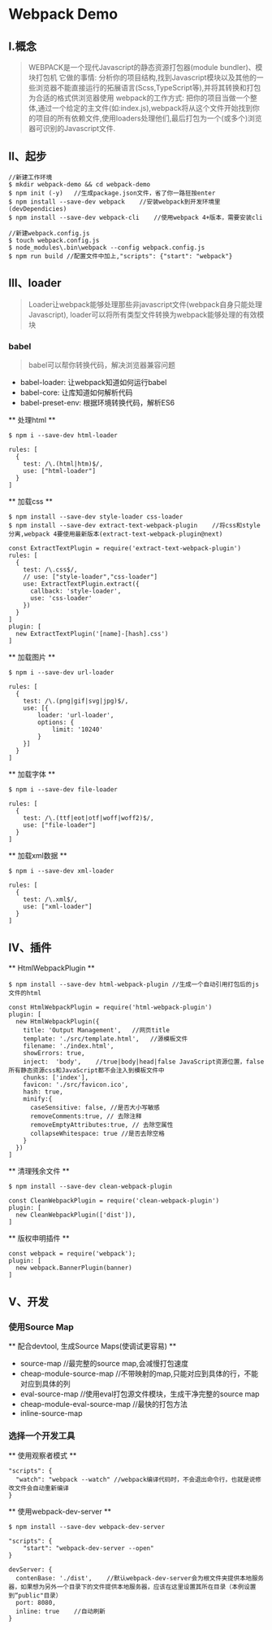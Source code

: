 # Webpack Demo

## I.概念

> WEBPACK是一个现代Javascript的静态资源打包器(module bundler)、模块打包机
> 它做的事情: 分析你的项目结构,找到Javascript模块以及其他的一些浏览器不能直接运行的拓展语言(Scss,TypeScript等),并将其转换和打包为合适的格式供浏览器使用
> webpack的工作方式: 把你的项目当做一个整体,通过一个给定的主文件(如:index.js),webpack将从这个文件开始找到你的项目的所有依赖文件,使用loaders处理他们,最后打包为一个(或多个)浏览器可识别的Javascript文件.

## Ⅱ、起步

```install
//新建工作环境
$ mkdir webpack-demo && cd webpack-demo
$ npm init (-y)   //生成package.json文件，省了你一路狂按enter
$ npm install --save-dev webpack    //安装webpack到开发环境里(devDependicies)
$ npm install --save-dev webpack-cli    //使用webpack 4+版本，需要安装cli
```

```config
//新建webpack.config.js
$ touch webpack.config.js
$ node_modules\.bin\webpack --config webpack.config.js
$ npm run build //配置文件中加上,"scripts": {"start": "webpack"}
```

## Ⅲ、loader

> Loader让webpack能够处理那些非javascript文件(webpack自身只能处理Javascript), loader可以将所有类型文件转换为webpack能够处理的有效模块

### babel

> babel可以帮你转换代码，解决浏览器兼容问题
- babel-loader: 让webpack知道如何运行babel
- babel-core: 让库知道如何解析代码
- babel-preset-env: 根据环境转换代码，解析ES6

** 处理html **

```install and config
$ npm i --save-dev html-loader

rules: [
  {
    test: /\.(html|htm)$/,
    use: ["html-loader"]
  }
]
```

** 加载css **

``` install and config
$ npm install --save-dev style-loader css-loader
$ npm install --save-dev extract-text-webpack-plugin    //将css和style分离,webpack 4要使用最新版本(extract-text-webpack-plugin@next)

const ExtractTextPlugin = require('extract-text-webpack-plugin')
rules: [
  {
    test: /\.css$/,
    // use: ["style-loader","css-loader"]
    use: ExtractTextPlugin.extract({
      callback: 'style-loader',
      use: 'css-loader'
    })
  }
]
plugin: [
  new ExtractTextPlugin('[name]-[hash].css')
]
```

** 加载图片 **

```install and config
$ npm i --save-dev url-loader

rules: [
  {
    test: /\.(png|gif|svg|jpg)$/,
    use: [{
        loader: 'url-loader',
        options: {
            limit: '10240'
        }
    }]
  }
]
```

** 加载字体 **

```install and config
$ npm i --save-dev file-loader

rules: [
  {
    test: /\.(ttf|eot|otf|woff|woff2)$/,
    use: ["file-loader"]
  }
]
```

** 加载xml数据 **

```install and config
$ npm i --save-dev xml-loader

rules: [
  {
    test: /\.xml$/,
    use: ["xml-loader"]
  }
]
```

## Ⅳ、插件

** HtmlWebpackPlugin **

```config
$ npm install --save-dev html-webpack-plugin //生成一个自动引用打包后的js文件的html

const HtmlWebpackPlugin = require('html-webpack-plugin')
plugin: [
  new HtmlWebpackPlugin({
    title: 'Output Management',   //网页title
    template: './src/template.html',   //源模板文件
    filename: './index.html',
    showErrors: true,
    inject:  'body',    //true|body|head|false JavaScript资源位置，false所有静态资源css和JavaScript都不会注入到模板文件中
    chunks: ['index'],
    favicon: './src/favicon.ico',
    hash: true,
    minify:{
      caseSensitive: false, //是否大小写敏感
      removeComments:true, // 去除注释
      removeEmptyAttributes:true, // 去除空属性
      collapseWhitespace: true //是否去除空格
    }
  })
]
```

** 清理残余文件 **

```config
$ npm install --save-dev clean-webpack-plugin

const CleanWebpackPlugin = require('clean-webpack-plugin')
plugin: [
  new CleanWebpackPlugin(['dist']),
]
```

** 版权申明插件 **

```config
const webpack = require('webpack');
plugin: [
  new webpack.BannerPlugin(banner)
]
```

## Ⅴ、开发

### 使用Source Map

** 配合devtool, 生成Source Maps(使调试更容易) **

- source-map    //最完整的source map,会减慢打包速度
- cheap-module-source-map   //不带映射的map,只能对应到具体的行，不能对应到具体的列
- eval-source-map   //使用eval打包源文件模块，生成干净完整的source map
- cheap-module-eval-source-map  //最快的打包方法
- inline-source-map

### 选择一个开发工具

** 使用观察者模式 **

```config
"scripts": {
  "watch": "webpack --watch" //webpack编译代码时，不会退出命令行，也就是说修改文件会自动重新编译
}
```

** 使用webpack-dev-server **

```config
$ npm install --save-dev webpack-dev-server

"scripts": {
    "start": "webpack-dev-server --open"
}

devServer: {
  contenBase: './dist',    //默认webpack-dev-server会为根文件夹提供本地服务器，如果想为另外一个目录下的文件提供本地服务器，应该在这里设置其所在目录（本例设置到“public"目录）
  port: 8080,
  inline: true    //自动刷新
}
```